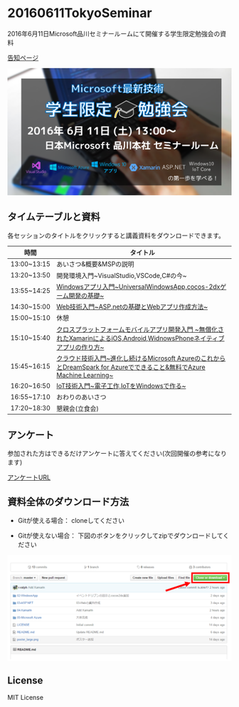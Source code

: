 # 20160611TokyoSeminar
2016年6月11日Microsoft品川セミナールームにて開催する学生限定勉強会の資料

[告知ページ](https://jazug-student.doorkeeper.jp/events/44795)

![poster](poster_large.png)

## タイムテーブルと資料

各セッションのタイトルをクリックすると講義資料をダウンロードできます。

|時間                     |タイトル                 |
| --- | --- |
|13:00~13:15       |あいさつ&概要&MSPの説明|
|13:20~13:50       |開発環境入門~VisualStudio,VSCode,C#の今~|
|13:55~14:25       |[Windowsアプリ入門~UniversalWindowsApp,cocos-2dxゲーム開発の基礎~](https://github.com/mspjp/20160611TokyoSeminar/blob/master/02-WindowsApp/Windows%E3%82%A2%E3%83%97%E3%83%AA%E9%96%8B%E7%99%BA%E5%85%A5%E9%96%80.pptx?raw=true)  |
|14:30~15:00       |[Web技術入門~ASP.netの基礎とWebアプリ作成方法~](https://github.com/mspjp/20160611TokyoSeminar/blob/master/03-ASP.NET/03-ASP.NET.pptx?raw=true)  |
|15:00~15:10       |休憩  |
|15:10~15:40       |[クロスプラットフォームモバイルアプリ開発入門 ~無償化されたXamarinによるiOS,Android,WidnowsPhoneネイティブアプリの作り方~](https://github.com/mspjp/20160611TokyoSeminar/blob/master/04-Xamarin/04-Xamarin.pptx?raw=true)  |
|15:45~16:15       |[クラウド技術入門~進化し続けるMicrosoft AzureのこれからとDreamSpark for Azureでできること&無料でAzure Machine Learning~](https://github.com/mspjp/20160611TokyoSeminar/blob/master/05-Microsoft%20Azure/05-Microsoft%20Azure.pptx?raw=true)  |
|16:20~16:50       |[IoT技術入門~電子工作,IoTをWindowsで作る~](https://github.com/mspjp/20160611TokyoSeminar/blob/master/06-IoTCore/windowsiot.pptx?raw=true)  |
|16:55~17:10       |おわりのあいさつ  |
|17:20~18:30|懇親会(立食会)|

## アンケート
参加された方はできるだけアンケートに答えてください(次回開催の参考になります)

[アンケートURL](https://onedrive.live.com/redir?page=survey&resid=33D67E3AEB9B1E7A!975375&authkey=!APGI9ZgAHJ8wgYE&ithint=file%2cxlsx)

## 資料全体のダウンロード方法
- Gitが使える場合： cloneしてください

- Gitが使えない場合： 下図のボタンをクリックしてzipでダウンロードしてください

![download](download.png)

## License
MIT License
